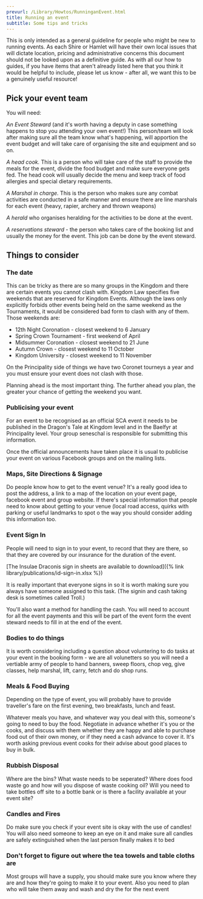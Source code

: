 ```yaml
---
prevurl: /Library/Howtos/RunninganEvent.html
title: Running an event
subtitle: Some tips and tricks
---
```


This is only intended as a general guideline for people who might be new to running events.  As each Shire or Hamlet will have their own local issues that will dictate location, pricing and administrative concerns this document should not be looked upon as a definitive guide.  As with all our how to guides, if you have items that aren't already listed here that you think it would be helpful to include, please let us know - after all, we want this to be a genuinely useful resource!

## Pick your event team

You will need:

*An Event Steward* (and it's worth having a deputy in case something happens to stop you attending your own event!) This person/team will look after making sure all the team know what's happening, will apportion the event budget and will take care of organising the site and equipment and so on. 

*A head cook.* This is a person who will take care of the staff to provide the meals for the event, divide the food budget and make sure everyone gets fed.  The head cook will usually decide the menu and keep track of food allergies and special dietary requirements. 

*A Marshal in charge.* This is the person who makes sure any combat activities are conducted in a safe manner and ensure there are line marshals for each event (heavy, rapier, archery and thrown weapons) 

*A herald* who organises heralding for the activities to be done at the event.

*A reservations steward* - the person who takes care of the booking list and usually the money for the event.  This job can be done by the event steward.  


## Things to consider

### The date

This can be tricky as there are so many groups in the Kingdom and there are certain events you cannot clash with.  Kingdom Law specifies five weekends that are reserved for Kingdom Events.  Although the laws only explicitly forbids other events being held on the same weekend as the Tournaments, it would be considered bad form to clash with any of them.  Those weekends are:

-	12th Night Coronation	- closest weekend to 6 January
-	Spring Crown Tournament	- first weekend of April
-	Midsummer Coronation - closest weekend to 21 June
-	Autumn Crown - closest weekend to 11 October
-	Kingdom University - closest weekend to 11 November
 	
On the Principality side of things we have two Coronet tourneys a year and you must ensure your event does not clash with those.  

Planning ahead is the most important thing.  The further ahead you plan, the greater your chance of getting the weekend you want.  

### Publicising your event

For an event to be recognised as an official SCA event it needs to be published in the Dragon's Tale at Kingdom level and in the Baelfyr at Principality level.   Your group seneschal is responsible for submitting this information.

Once the official announcements have taken place it is usual to publicise your event on various Facebook groups and on the mailing lists. 

### Maps, Site Directions & Signage

Do people know how to get to the event venue? It's a really good idea to post the address, a link to a map of the location on your event page, facebook event and group website.  If there's special information that people need to know about getting to your venue (local road access, quirks with parking or useful landmarks to spot o the way you should consider adding this information too. 

### Event Sign In

People will need to sign in to your event, to record that they are there, so that they are covered by our insurance for the duration of the event.

[The Insulae Draconis sign in sheets are available to download]({% link library/publications/id-sign-in.xlsx %})

It is really important that everyone signs in so it is worth making sure you always have someone assigned to this task.  (The signin and cash taking desk is sometimes called Troll.) 

You'll also want a method for handling the cash. You will need to account for all the event payments and this will be part of the event form the event steward needs to fill in at the end of the event. 

### Bodies to do things

It is worth considering including a question about voluntering to do tasks at your event in the booking form - we are all volunetters so you will need a vertiable army of people to hand banners, sweep floors, chop veg, give classes, help marshal, lift, carry, fetch and do shop runs.  

### Meals & Food Buying

Depending on the type of event, you will probably have to provide traveller's fare on the first evening, two breakfasts, lunch and feast. 

Whatever meals you have, and whatever way you deal with this, someone's going to need to buy the food. Negotiate in advance whether it's you or the cooks, and discuss with them whether they are happy and able to purchase food out of their own money, or if they need a cash advance to cover it.  It's worth asking previous event cooks for their advise about good places to buy in bulk.  

### Rubbish Disposal

Where are the bins? What waste needs to be seperated?  Where does food waste go and how will you dispose of waste cooking oil? Will you need to take bottles off site to a bottle bank or is there a facility available at your event site? 

### Candles and Fires 

Do make sure you check if your event site is okay with the use of candles! You will also need someone to keep an eye on it and make sure all candles are safely extinguished when the last person finally makes it to bed 

### Don't forget to figure out where the tea towels and table cloths are

Most groups will have a supply, you should make sure you know where they are and how they're going to make it to your event.  Also you need to plan who will take them away and wash and dry the for the next event